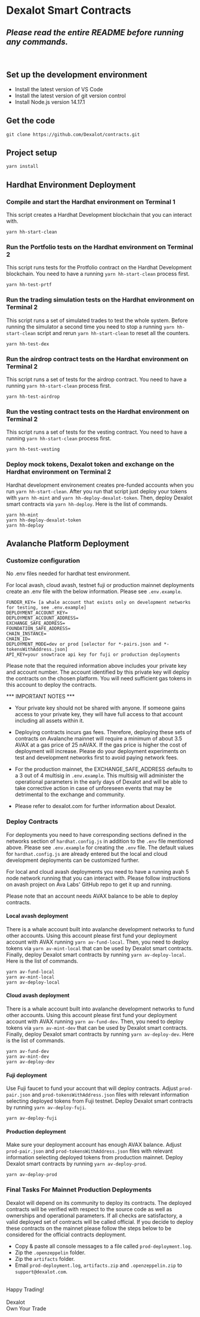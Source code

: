# Dexalot Smart Contracts

## *Please read the entire README before running any commands.*

<br>

## Set up the development environment
- Install the latest version of VS Code
- Install the latest version of git version control
- Install Node.js version 14.17.1

## Get the code
```
git clone https://github.com/Dexalot/contracts.git
```

## Project setup
```
yarn install
```

## Hardhat Environment Deployment

### Compile and start the Hardhat environment on Terminal 1
This script creates a Hardhat Development blockchain that you can interact with.
```
yarn hh-start-clean
```

### Run the Portfolio tests on the Hardhat environment on Terminal 2
This script runs tests for the Protfolio contract on the Hardhat Development blockchain.  You need to have a running ```yarn hh-start-clean``` process first.
```
yarn hh-test-prtf
```

### Run the trading simulation tests on the Hardhat environment on Terminal 2
This script runs a set of simulated trades to test the whole system.  Before running the simulator a second time you need to stop a running ```yarn hh-start-clean``` script and rerun ```yarn hh-start-clean``` to reset all the counters.
```
yarn hh-test-dex
```

### Run the airdrop contract tests on the Hardhat environment on Terminal 2
This script runs a set of tests for the airdrop contract.  You need to have a running ```yarn hh-start-clean``` process first.
```
yarn hh-test-airdrop
```

### Run the vesting contract tests on the Hardhat environment on Terminal 2
This script runs a set of tests for the vesting contract.  You need to have a running ```yarn hh-start-clean``` process first.
```
yarn hh-test-vesting
```

### Deploy mock tokens, Dexalot token and exchange on the Hardhat environment on Terminal 2
Hardhat development environement creates pre-funded accounts when you run ```yarn hh-start-clean```.  After you run that script just deploy your tokens with ```yarn hh-mint``` and ```yarn hh-deploy-dexalot-token```. Then, deploy Dexalot smart contracts via ```yarn hh-deploy```.  Here is the list of commands.
```
yarn hh-mint
yarn hh-deploy-dexalot-token
yarn hh-deploy
```

## Avalanche Platform Deployment

### Customize configuration
No .env files needed for hardhat test environment.

For local avash, cloud avash, testnet fuji or production mainnet deployments create an .env file with the below information.  Please see ```.env.example```.

```
FUNDER_KEY= [a whale account that exists only on development networks for testing, see .env.example]
DEPLOYMENT_ACCOUNT_KEY=
DEPLOYMENT_ACCOUNT_ADDRESS=
EXCHANGE_SAFE_ADDRESS=
FOUNDATION_SAFE_ADDRESS=
CHAIN_INSTANCE=
CHAIN_ID=
DEPLOYMENT_MODE=dev or prod [selector for *-pairs.json and *-tokensWithAddress.json]
API_KEY=your snowtrace api key for fuji or production deployments
```

Please note that the required information above includes your private key and account number. The account identified by this private key will deploy the contracts on the chosen platform. You will need sufficient gas tokens in this account to deploy the contracts.

*** IMPORTANT NOTES ***

- Your private key should not be shared with anyone. If someone gains access to your private key, they will have full access to that account including all assets within it.

- Deploying contracts incurs gas fees. Therefore, deploying these sets of contracts on Avalanche mainnet will require a minimum of about 3.5 AVAX at a gas price of 25 nAVAX. If the gas price is higher the cost of deployment will increase. Please do your deployment experiments on test and development networks first to avoid paying network fees.

- For the production mainnet, the EXCHANGE_SAFE_ADDRESS defaults to a 3 out of 4 multisig in ```.env.example```. This multisig will administer the operational parameters in the early days of Dexalot and will be able to take corrective action in case of unforeseen events that may be detrimental to the exchange and community.

- Please refer to dexalot.com for further information about Dexalot.

### Deploy Contracts

For deployments you need to have corresponding sections defined in the networks section of ```hardhat.config.js``` in addition to the ```.env``` file mentioned above.  Please see ```.env.example``` for creating the ```.env``` file.  The default values for ```hardhat.config.js``` are already entered but the local and cloud development deployments can be customized further.

For local and cloud avash deployments you need to have a running avah 5 node network running that you can interact with.  Please follow instructions on avash project on Ava Labs' GitHub repo to get it up and running.

Please note that an account needs AVAX balance to be able to deploy contracts.

#### Local avash deployment
There is a whale account built into avalanche development networks to fund other accounts.  Using this account please first fund your deployment account with AVAX running ```yarn av-fund-local```.  Then, you need to deploy tokens via ```yarn av-mint-local``` that can be used by Dexalot smart contracts.  Finally, deploy Dexalot smart contracts by running ```yarn av-deploy-local```.  Here is the list of commands.
```
yarn av-fund-local
yarn av-mint-local
yarn av-deploy-local
```

#### Cloud avash deployment
There is a whale account built into avalanche development networks to fund other accounts.  Using this account please first fund your deployment account with AVAX running ```yarn av-fund-dev```.  Then, you need to deploy tokens via ```yarn av-mint-dev``` that can be used by Dexalot smart contracts.  Finally, deploy Dexalot smart contracts by running ```yarn av-deploy-dev```.  Here is the list of commands.
```
yarn av-fund-dev
yarn av-mint-dev
yarn av-deploy-dev
```

#### Fuji deployment
Use Fuji faucet to fund your account that will deploy contracts.  Adjust ```prod-pair.json``` and ```prod-tokensWithAddress.json``` files with relevant information selecting deployed tokens from Fuji testnet. Deploy Dexalot smart contracts by running ```yarn av-deploy-fuji```.
```
yarn av-deploy-fuji
```

#### Production deployment
Make sure your deployment account has enough AVAX balance.  Adjust ```prod-pair.json``` and ```prod-tokensWithAddress.json``` files with relevant information selecting deployed tokens from production mainnet. Deploy Dexalot smart contracts by running ```yarn av-deploy-prod```.
```
yarn av-deploy-prod
```

### Final Tasks For Mainnet Production Deployments

Dexalot will depend on its community to deploy its contracts.  The deployed contracts will be verified with respect to the source code as well as ownerships and operational parameters.  If all checks are satisfactory, a valid deployed set of contracts will be called official.  If you decide to deploy these contracts on the mainnet please follow the steps below to be considered for the official contracts deployment.

- Copy & paste all console messages to a file called ```prod-deployment.log```.
- Zip the ```.openzeppelin``` folder.
- Zip the ```artifacts``` folder.
- Email ```prod-deployment.log```, ```artifacts.zip``` and ```.openzeppelin.zip``` to ```support@dexalot.com```.

<br>
Happy Trading!<br><br>
Dexalot<br>
Own Your Trade
